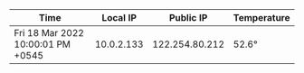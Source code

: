 | Time     | Local IP | Public IP | Temperature |
| ----------- | ----------- | ----------- | ----------- |
| Fri 18 Mar 2022 10:00:01 PM +0545      | 10.0.2.133     | 122.254.80.212  | 52.6° |
